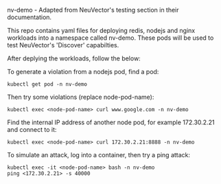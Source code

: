 nv-demo -  Adapted from NeuVector's testing section in their documentation.

This repo contains yaml files for deploying redis, nodejs and nginx workloads into a namespace called nv-demo.  These pods will be used to test NeuVector's 'Discover' capabilties.

After deplying the workloads, follow the below:

To generate a violation from a nodejs pod, find a pod:

    kubectl get pod -n nv-demo

Then try some violations (replace node-pod-name):

    kubectl exec <node-pod-name> curl www.google.com -n nv-demo

Find the internal IP address of another node pod, for example 172.30.2.21 and connect to it:

    kubectl exec <node-pod-name> curl 172.30.2.21:8888 -n nv-demo

To simulate an attack, log into a container, then try a ping attack:

    kubectl exec -it <node-pod-name> bash -n nv-demo
    ping <172.30.2.21> -s 40000
    